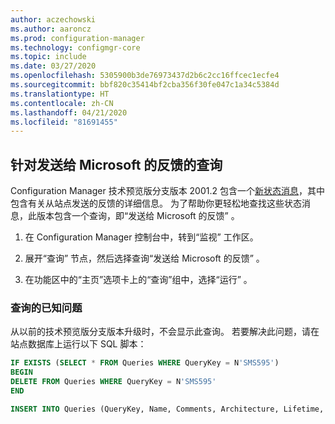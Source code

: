 ```yaml
---
author: aczechowski
ms.author: aaroncz
ms.prod: configuration-manager
ms.technology: configmgr-core
ms.topic: include
ms.date: 03/27/2020
ms.openlocfilehash: 5305900b3de76973437d2b6c2cc16ffcec1ecfe4
ms.sourcegitcommit: bbf820c35414bf2cba356f30fe047c1a34c5384d
ms.translationtype: HT
ms.contentlocale: zh-CN
ms.lasthandoff: 04/21/2020
ms.locfileid: "81691455"
---
```

## <a name="query-for-feedback-sent-to-microsoft"></a><a name="bkmk_smile"></a> 针对发送给 Microsoft 的反馈的查询

<!--6488450-->

Configuration Manager 技术预览版分支版本 2001.2 包含一个[新状态消息](../../technical-preview-2001-2.md#bkmk_sendsmile)，其中包含有关从站点发送的反馈的详细信息。 为了帮助你更轻松地查找这些状态消息，此版本包含一个查询，即“发送给 Microsoft 的反馈”  。

1. 在 Configuration Manager 控制台中，转到“监视”  工作区。

1. 展开“查询”  节点，然后选择查询“发送给 Microsoft 的反馈”  。

1. 在功能区中的“主页”选项卡上的“查询”组中，选择“运行”    。

### <a name="known-issue-with-query"></a>查询的已知问题

从以前的技术预览版分支版本升级时，不会显示此查询。 若要解决此问题，请在站点数据库上运行以下 SQL 脚本：

```sql
IF EXISTS (SELECT * FROM Queries WHERE QueryKey = N'SMS595')
BEGIN
DELETE FROM Queries WHERE QueryKey = N'SMS595'
END

INSERT INTO Queries (QueryKey, Name, Comments, Architecture, Lifetime, WQL) VALUES ('SMS595', N'Feedback sent to Microsoft', N'Configuration Manager feedback sent to Microsoft for this hierarchy.', 'SMS_StatusMessage', 1, 'select stat.*, ins.*, att1.*, stat.Time from  SMS_StatusMessage as stat left join SMS_StatMsgInsStrings as ins on ins.RecordID = stat.RecordID left join SMS_StatMsgAttributes as att1 on att1.RecordID = stat.RecordID where stat.Time >= ##PRM:SMS_StatusMessage.Time## and (stat.MessageID = 53900 or stat.MessageID = 53901) order by stat.Time DESC')
```
